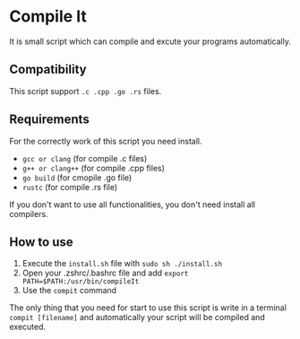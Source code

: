# Compile It

It is small script which can compile and excute your programs automatically.

## Compatibility

This script support `.c .cpp .go .rs` files.

## Requirements
For the correctly work of this script you need install.

  - `gcc or clang`   (for compile .c files)
  - `g++ or clang++` (for compile .cpp files)
  - `go build`       (for cmopile .go file)
  - `rustc`          (for compile .rs file)


If you don't want to use all functionalities, you don't need install all compilers.

## How to use
1. Execute the `install.sh` file with `sudo sh ./install.sh`
2. Open your .zshrc/.bashrc file and add `export PATH=$PATH:/usr/bin/compileIt`
3. Use the `compit` command

The only thing that you need for start to use this script is write in a terminal `compit [filename]` and automatically your script will be compiled and executed.
